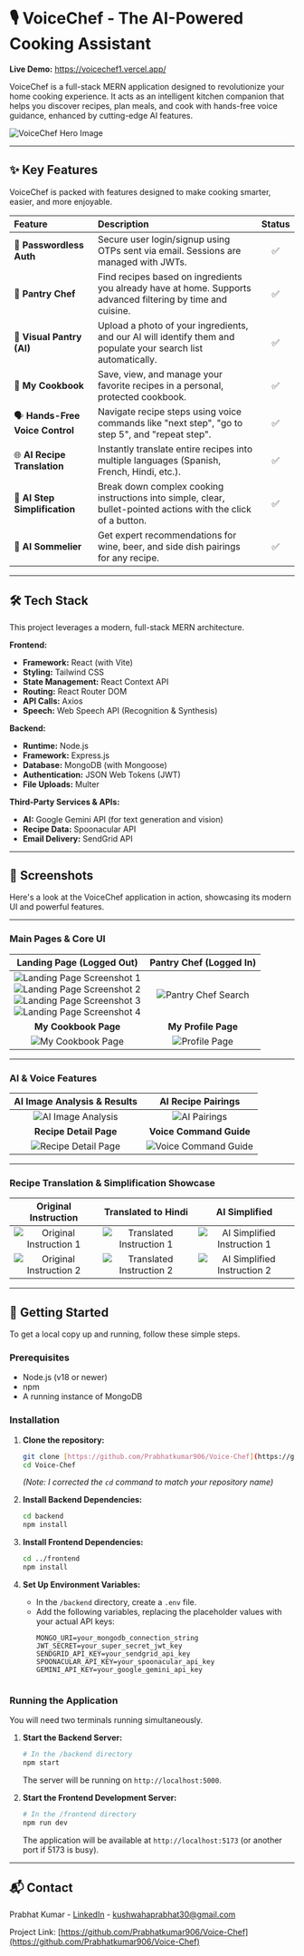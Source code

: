 # 🎙️ VoiceChef - The AI-Powered Cooking Assistant

**Live Demo:** https://voicechef1.vercel.app/ 

VoiceChef is a full-stack MERN application designed to revolutionize your home cooking experience. It acts as an intelligent kitchen companion that helps you discover recipes, plan meals, and cook with hands-free voice guidance, enhanced by cutting-edge AI features.

![VoiceChef Hero Image](https://github.com/user-attachments/assets/f49ce4fa-4557-47d6-9d4b-19c4bdfcdb43) 

---

## ✨ Key Features

VoiceChef is packed with features designed to make cooking smarter, easier, and more enjoyable.

| Feature | Description | Status |
| :--- | :--- | :---: |
| 🔐 **Passwordless Auth** | Secure user login/signup using OTPs sent via email. Sessions are managed with JWTs. | ✅ |
| 🍲 **Pantry Chef** | Find recipes based on ingredients you already have at home. Supports advanced filtering by time and cuisine. | ✅ |
| 📸 **Visual Pantry (AI)** | Upload a photo of your ingredients, and our AI will identify them and populate your search list automatically. | ✅ |
| 📖 **My Cookbook** | Save, view, and manage your favorite recipes in a personal, protected cookbook. | ✅ |
| 🗣️ **Hands-Free Voice Control** | Navigate recipe steps using voice commands like "next step", "go to step 5", and "repeat step". | ✅ |
| 🌐 **AI Recipe Translation** | Instantly translate entire recipes into multiple languages (Spanish, French, Hindi, etc.). | ✅ |
| 🧠 **AI Step Simplification** | Break down complex cooking instructions into simple, clear, bullet-pointed actions with the click of a button. | ✅ |
| 🍷 **AI Sommelier** | Get expert recommendations for wine, beer, and side dish pairings for any recipe. | ✅ |

---

## 🛠️ Tech Stack

This project leverages a modern, full-stack MERN architecture.

**Frontend:**
* **Framework:** React (with Vite)
* **Styling:** Tailwind CSS
* **State Management:** React Context API
* **Routing:** React Router DOM
* **API Calls:** Axios
* **Speech:** Web Speech API (Recognition & Synthesis)

**Backend:**
* **Runtime:** Node.js
* **Framework:** Express.js
* **Database:** MongoDB (with Mongoose)
* **Authentication:** JSON Web Tokens (JWT)
* **File Uploads:** Multer

**Third-Party Services & APIs:**
* **AI:** Google Gemini API (for text generation and vision)
* **Recipe Data:** Spoonacular API
* **Email Delivery:** SendGrid API

---




## 📸 Screenshots

Here's a look at the VoiceChef application in action, showcasing its modern UI and powerful features.

---

### Main Pages & Core UI

| Landing Page (Logged Out) | Pantry Chef (Logged In) |
| :---: | :---: |
| ![Landing Page Screenshot 1](https://github.com/user-attachments/assets/f49ce4fa-4557-47d6-9d4b-19c4bdfcdb43) <br> ![Landing Page Screenshot 2](https://github.com/user-attachments/assets/05bde150-3e44-495e-bb69-f49a4a222b07) <br> ![Landing Page Screenshot 3](https://github.com/user-attachments/assets/d40d519c-3204-4342-bcbd-ca46d34c82d4) <br> ![Landing Page Screenshot 4](https://github.com/user-attachments/assets/1e355905-ec15-44fd-ab1d-22bf77350ddb) | ![Pantry Chef Search](https://github.com/user-attachments/assets/63d89fb9-7786-40a4-a3de-810e8a7b569d) |
| **My Cookbook Page** | **My Profile Page** |
| ![My Cookbook Page](https://github.com/user-attachments/assets/a9051da7-3f22-4c86-9111-87e1199e78e4) | ![Profile Page](https://github.com/user-attachments/assets/eebe9c2d-f8ff-4622-9dc1-a2d7c2460e99) |

---

### AI & Voice Features

| AI Image Analysis & Results | AI Recipe Pairings |
| :---: | :---: |
| ![AI Image Analysis](https://github.com/user-attachments/assets/cbc2be54-03f5-4416-b116-22be99331165) | ![AI Pairings](https://github.com/user-attachments/assets/ad1465ae-6c04-4395-b983-2cf663e58269) |
| **Recipe Detail Page** | **Voice Command Guide** |
| ![Recipe Detail Page](https://github.com/user-attachments/assets/74db9e4b-f3fe-4b0c-80c6-010b40110256) | ![Voice Command Guide](https://github.com/user-attachments/assets/e2d4f379-0d2b-4443-a705-4b096a9d5f1f) |

---

### Recipe Translation & Simplification Showcase

| Original Instruction | Translated to Hindi | AI Simplified |
| :---: | :---: | :---: |
| ![Original Instruction 1](https://github.com/user-attachments/assets/87bf6aba-5922-4d19-ab52-ff5bd3779dca) | ![Translated Instruction 1](https://github.com/user-attachments/assets/99bd5a77-dfd4-4965-a2a8-a61f6fce7c80) | ![AI Simplified Instruction 1](https://github.com/user-attachments/assets/c56ef4c3-a02a-4d0a-b675-bef0d6a809bd) |
| ![Original Instruction 2](https://github.com/user-attachments/assets/9d20ea46-b58e-4eec-8a73-31b808dd86a7) | ![Translated Instruction 2](https://github.com/user-attachments/assets/0f41d014-ca2e-4e27-b5eb-9de912c372df) | ![AI Simplified Instruction 2](https://github.com/user-attachments/assets/40d4bed3-2c31-4fba-b7c5-b61c4150baae) |
---

## 🚀 Getting Started

To get a local copy up and running, follow these simple steps.

### Prerequisites

* Node.js (v18 or newer)
* npm
* A running instance of MongoDB

### Installation

1.  **Clone the repository:**
    ```sh
    git clone [https://github.com/Prabhatkumar906/Voice-Chef](https://github.com/Prabhatkumar906/Voice-Chef)
    cd Voice-Chef 
    ```
    *(Note: I corrected the `cd` command to match your repository name)*

2.  **Install Backend Dependencies:**
    ```sh
    cd backend
    npm install
    ```

3.  **Install Frontend Dependencies:**
    ```sh
    cd ../frontend
    npm install
    ```

4.  **Set Up Environment Variables:**
    * In the `/backend` directory, create a `.env` file.
    * Add the following variables, replacing the placeholder values with your actual API keys:
        ```env
        MONGO_URI=your_mongodb_connection_string
        JWT_SECRET=your_super_secret_jwt_key
        SENDGRID_API_KEY=your_sendgrid_api_key
        SPOONACULAR_API_KEY=your_spoonacular_api_key
        GEMINI_API_KEY=your_google_gemini_api_key
        ```
        ```

### Running the Application

You will need two terminals running simultaneously.

1.  **Start the Backend Server:**
    ```sh
    # In the /backend directory
    npm start
    ```
    The server will be running on `http://localhost:5000`.

2.  **Start the Frontend Development Server:**
    ```sh
    # In the /frontend directory
    npm run dev
    ```
    The application will be available at `http://localhost:5173` (or another port if 5173 is busy).

---

## 📬 Contact

Prabhat Kumar - [LinkedIn](https://www.linkedin.com/in/prabhat-kushwaha-027787276/) - kushwahaprabhat30@gmail.com

Project Link: [https://github.com/Prabhatkumar906/Voice-Chef](https://github.com/Prabhatkumar906/Voice-Chef)
